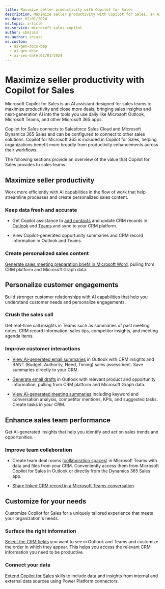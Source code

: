```yaml
---
title: Maximize seller productivity with Copilot for Sales
description: Maximize seller productivity with Copilot for Sales, an AI assistant designed to streamline processes and create personalized sales content.
ms.date: 02/01/2024
ms.topic: article
ms.service: microsoft-sales-copilot
author: sbmjais
ms.author: shjais
ms.custom:
  - ai-gen-docs-bap
  - ai-gen-desc
  - ai-seo-date:02/01/2024
---
```


# Maximize seller productivity with Copilot for Sales

Microsoft Copilot for Sales is an AI assistant designed for sales teams to maximize productivity and close more deals, bringing sales insights and next-generation AI into the tools you use daily like Microsoft Outlook, Microsoft Teams, and other Microsoft 365 apps.  

Copilot for Sales connects to Salesforce Sales Cloud and Microsoft Dynamics 365 Sales and can be configured to connect to other sales solutions. Copilot for Microsoft 365 is included in Copilot for Sales, helping organizations benefit more broadly from productivity enhancements across their workflows.

The following sections provide an overview of the value that Copilot for Sales provides to sales teams.

## Maximize seller productivity

Work more efficiently with AI capabilities in the flow of work that help streamline processes and create personalized sales content.

### Keep data fresh and accurate

- Get Copilot assistance to [add contacts](create-contact-crm-sales-copilot.md) and update CRM records in [Outlook](edit-crm-record.md) and [Teams](view-update-crm-record-details.md) and sync to your CRM platform.

- View Copilot-generated opportunity summaries and CRM record information in Outlook and Teams.

### Create personalized sales content

[Generate sales meeting preparation briefs in Microsoft Word](meeting-report-word.md), pulling from CRM platform and Microsoft Graph data.

## Personalize customer engagements 

Build stronger customer relationships with AI capabilities that help you understand customer needs and personalize engagements.

### Crush the sales call 

Get real-time call insights in Teams such as summaries of past meeting notes, CRM record information, sales tips, competitor insights, and meeting agenda items.

### Improve customer interactions

- [View AI-generated email summaries](view-save-email-summary-crm.md) in Outlook with CRM insights and BANT (Budget, Authority, Need, Timing) sales assessment. Save summaries directly to your CRM.

- [Generate email drafts](use-copilot-kickstart-email-messages.md) in Outlook with relevant product and opportunity information, pulling from CRM platform and Microsoft Graph data.

- [View AI-generated meeting summaries](view-understand-meeting-summary.md) including keyword and conversation analysis, competitor mentions, KPIs, and suggested tasks. Create tasks in your CRM. 

## Enhance sales team performance

Get AI-generated insights that help you identify and act on sales trends and opportunities.

### Improve team collaboration

- Create team deal rooms ([collaboration spaces](collaboration-space.md)) in Microsoft Teams with data and files from your CRM. Conveniently access them from Microsoft Copilot for Sales in Outlook or directly from the Dynamics 365 Sales app.

- [Share linked CRM record in a Microsoft Teams conversation](share-crm-record-teams-conversation.md). 

## Customize for your needs

Customize Copilot for Sales for a uniquely tailored experience that meets your organization's needs.

### Surface the right information

[Select the CRM fields](customize-forms-and-fields.md) you want to see in Outlook and Teams and customize the order in which they appear. This helps you access the relevant CRM information you need to be productive.

### Connect your data 

[Extend Copilot for Sales](extend-sales-copilot.md) skills to include data and insights from internal and external data sources using Power Platform connectors.


